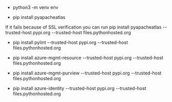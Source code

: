 
* python3 -m venv env

* pip install pyapacheatlas 

If it fails because of SSL verification you can run 
pip install pyapacheatlas --trusted-host pypi.org --trusted-host files.pythonhosted.org

* pip install pylint --trusted-host pypi.org --trusted-host files.pythonhosted.org

* pip install azure-mgmt-resource --trusted-host pypi.org --trusted-host files.pythonhosted.org

* pip install azure-mgmt-purview --trusted-host pypi.org --trusted-host files.pythonhosted.org

* pip install azure-identity --trusted-host pypi.org --trusted-host files.pythonhosted.org